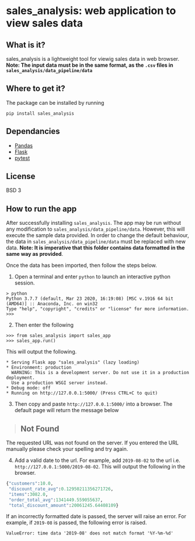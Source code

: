 # sales_analysis: web application to view sales data

## What is it?

sales_analysis is a lightweight tool for viewig sales data in web browser. **Note: The input data must be in the same format, as the `.csv` files in `sales_analysis/data_pipeline/data`** 

## Where to get it?

The package can be installed by running 

```
pip install sales_analysis
```

## Dependancies

* [Pandas](https://github.com/pandas-dev/pandas/tree/v1.0.3)
* [Flask](https://flask.palletsprojects.com/en/1.1.x/quickstart/)
* [pytest](https://docs.pytest.org/en/latest/)

## License

BSD 3

## How to run the app

After successfully installing `sales_analysis`. The app may be run without any modification to `sales_analysis/data_pipeline/data`. However, this will execute the sample data provided. In order to change the default behaviour, the data in `sales_analysis/data_pipeline/data` must be replaced with new data. **Note: It is imperative that this folder contains data formatted in the same way as provided**. 

Once the data has been imported, then follow the steps below.

1. Open a terminal and enter `python` to launch an interactive python session.
```
> python
Python 3.7.7 (default, Mar 23 2020, 16:19:08) [MSC v.1916 64 bit (AMD64)] :: Anaconda, Inc. on win32
Type "help", "copyright", "credits" or "license" for more information.
>>>
```

2. Then enter the following
```
>>> from sales_analysis import sales_app
>>> sales_app.run()
```

This will output the following.

```
* Serving Flask app "sales_analysis" (lazy loading)
* Environment: production
  WARNING: This is a development server. Do not use it in a production deployment.
  Use a production WSGI server instead.
* Debug mode: off
* Running on http://127.0.0.1:5000/ (Press CTRL+C to quit)
```

3. Then copy and paste `http://127.0.0.1:5000/` into a browser. The default page will return the message below

> ## Not Found

The requested URL was not found on the server. If you entered the URL manually please check your spelling and try again.

4. Add a valid date to the url. For example, add `2019-08-02` to the url i.e. `http://127.0.0.1:5000/2019-08-02`. This will output the following in the browser.

```python 
{"customers":10.0,
 "discount_rate_avg":0.12950211356271726,
 "items":3082.0,
 "order_total_avg":1341449.559055637,
 "total_discount_amount":20061245.64408109}
```

If an incorrectly formatted date is passed, the server will raise an error. For example, if `2019-08` is passed, the following error is raised.

```
ValueError: time data '2019-08' does not match format '%Y-%m-%d'
```